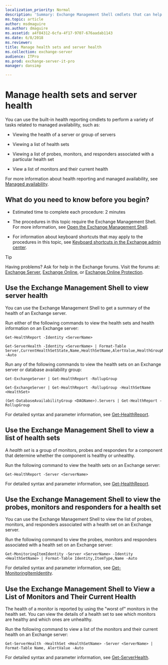 ```yaml
---
localization_priority: Normal
description: 'Summary: Exchange Management Shell cmdlets that can help you monitor the health of your Exchange organization.'
ms.topic: article
author: msdmaguire
ms.author: dmaguire
ms.assetid: a4f84312-6cfa-4f17-9707-676aadab1143
ms.date: 6/8/2018
ms.reviewer: 
title: Manage health sets and server health
ms.collection: exchange-server
audience: ITPro
ms.prod: exchange-server-it-pro
manager: dansimp

---
```


# Manage health sets and server health

You can use the built-in health reporting cmdlets to perform a variety of tasks related to managed availability, such as:

- Viewing the health of a server or group of servers

- Viewing a list of health sets

- Viewing a list of probes, monitors, and responders associated with a particular health set

- View a list of monitors and their current health

For more information about health reporting and managed availability, see [Managed availability](managed-availability.md).

## What do you need to know before you begin?

- Estimated time to complete each procedure: 2 minutes

- The procedures in this topic require the Exchange Management Shell. For more information, see [Open the Exchange Management Shell](http://technet.microsoft.com/library/63976059-25f8-4b4f-b597-633e78b803c0.aspx).

- For information about keyboard shortcuts that may apply to the procedures in this topic, see [Keyboard shortcuts in the Exchange admin center](../../about-documentation/exchange-admin-center-keyboard-shortcuts.md).

> [!TIP]
> Having problems? Ask for help in the Exchange forums. Visit the forums at: [Exchange Server](https://go.microsoft.com/fwlink/p/?linkId=60612), [Exchange Online](https://go.microsoft.com/fwlink/p/?linkId=267542), or [Exchange Online Protection](https://go.microsoft.com/fwlink/p/?linkId=285351).

## Use the Exchange Management Shell to view server health

You can use the Exchange Management Shell to get a summary of the health of an Exchange server.

Run either of the following commands to view the health sets and health information on an Exchange server:

```
Get-HealthReport -Identity <ServerName>
```

```
Get-ServerHealth -Identity <ServerName> | Format-Table Server,CurrentHealthSetState,Name,HealthSetName,AlertValue,HealthGroupName -Auto
```

Run any of the following commands to view the health sets on an Exchange server or database availability group:

```
Get-ExchangeServer | Get-HealthReport -RollupGroup
```

```
Get-ExchangeServer | Get-HealthReport -RollupGroup -HealthSetName <HealthSet>
```

```
(Get-DatabaseAvailabilityGroup <DAGName>).Servers | Get-HealthReport -RollupGroup
```

For detailed syntax and parameter information, see [Get-HealthReport](http://technet.microsoft.com/library/f33fbed5-0e01-4d7e-a252-121b2afb6864.aspx).

## Use the Exchange Management Shell to view a list of health sets

A *health set* is a group of monitors, probes and responders for a component that determine whether the component is healthy or unhealthy.

Run the following command to view the health sets on an Exchange server:

```
Get-HealthReport -Server <ServerName>
```

For detailed syntax and parameter information, see [Get-HealthReport](http://technet.microsoft.com/library/f33fbed5-0e01-4d7e-a252-121b2afb6864.aspx).

## Use the Exchange Management Shell to view the probes, monitors and responders for a health set

You can use the Exchange Management Shell to view the list of probes, monitors, and responders associated with a health set on an Exchange server.

Run the following command to view the probes, monitors and responders associated with a health set on an Exchange server:

```
Get-MonitoringItemIdentity -Server <ServerName> -Identity <HealthSetName> | Format-Table Identity,ItemType,Name -Auto
```

For detailed syntax and parameter information, see [Get-MonitoringItemIdentity](http://technet.microsoft.com/library/7a4da080-0fe6-4dd7-85a2-cceeb68f95e0.aspx).

## Use the Exchange Management Shell to View a List of Monitors and Their Current Health

The health of a monitor is reported by using the "worst of" monitors in the health set. You can view the details of a health set to see which monitors are healthy and which ones are unhealthy.

Run the following command to view a list of the monitors and their current health on an Exchange server:

```
Get-ServerHealth -HealthSet <HealthSetName> -Server <ServerName> | Format-Table Name, AlertValue -Auto
```

For detailed syntax and parameter information, see [Get-ServerHealth](http://technet.microsoft.com/library/ca9cff3a-ecda-422d-abd7-b7d8da71a6c7.aspx).
